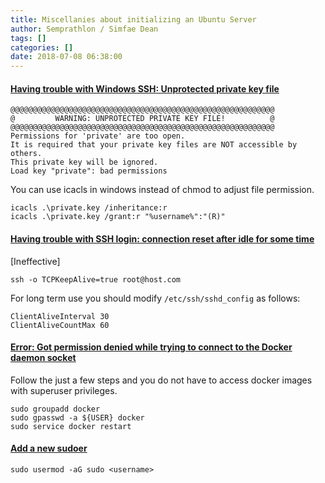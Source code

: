 ```yaml
---
title: Miscellanies about initializing an Ubuntu Server
author: Semprathlon / Simfae Dean
tags: []
categories: []
date: 2018-07-08 06:38:00
---
```

#### [Having trouble with Windows SSH: Unprotected private key file]()
```
@@@@@@@@@@@@@@@@@@@@@@@@@@@@@@@@@@@@@@@@@@@@@@@@@@@@@@@@@@@
@         WARNING: UNPROTECTED PRIVATE KEY FILE!          @
@@@@@@@@@@@@@@@@@@@@@@@@@@@@@@@@@@@@@@@@@@@@@@@@@@@@@@@@@@@
Permissions for 'private' are too open.
It is required that your private key files are NOT accessible by others.
This private key will be ignored.
Load key "private": bad permissions
```
You can use icacls in windows instead of chmod to adjust file permission. 
```
icacls .\private.key /inheritance:r
icacls .\private.key /grant:r "%username%":"(R)"
```

#### [Having trouble with SSH login: connection reset after idle for some time](https://unix.stackexchange.com/questions/334437/ssh-connection-reset-after-idle-for-some-time)

[Ineffective]
```
ssh -o TCPKeepAlive=true root@host.com
```

For long term use you should modify `/etc/ssh/sshd_config` as follows:
```
ClientAliveInterval 30
ClientAliveCountMax 60
```

#### [Error: Got permission denied while trying to connect to the Docker daemon socket](https://www.jianshu.com/p/95e397570896)

Follow the just a few steps and you do not have to access docker images with superuser privileges.
```
sudo groupadd docker
sudo gpasswd -a ${USER} docker
sudo service docker restart
```

#### [Add a new sudoer](https://askubuntu.com/questions/2214/how-do-i-add-a-user-to-the-sudo-group)
```
sudo usermod -aG sudo <username>
```